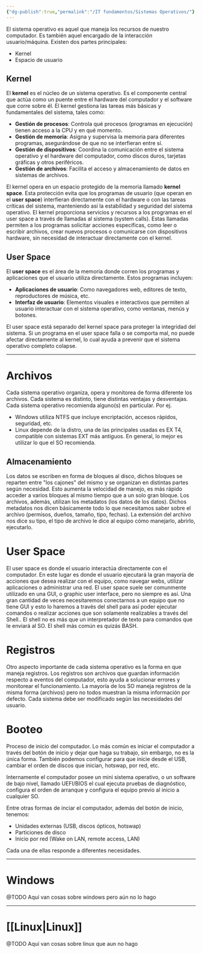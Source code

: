 ```yaml
---
{"dg-publish":true,"permalink":"/IT fundamentos/Sistemas Operativos/"}
---
```


El sistema operativo es aquel que maneja los recursos de nuestro computador. Es también aquel encargado de la interacción usuario/máquina.
Existen dos partes principales:
- Kernel
- Espacio de usuario

## Kernel
El **kernel** es el núcleo de un sistema operativo. Es el componente central que actúa como un puente entre el hardware del computador y el software que corre sobre él. El kernel gestiona las tareas más básicas y fundamentales del sistema, tales como:

- **Gestión de procesos**: Controla qué procesos (programas en ejecución) tienen acceso a la CPU y en qué momento.
- **Gestión de memoria**: Asigna y supervisa la memoria para diferentes programas, asegurándose de que no se interfieran entre sí.
- **Gestión de dispositivos**: Coordina la comunicación entre el sistema operativo y el hardware del computador, como discos duros, tarjetas gráficas y otros periféricos.
- **Gestión de archivos**: Facilita el acceso y almacenamiento de datos en sistemas de archivos.

El kernel opera en un espacio protegido de la memoria llamado **kernel space**. Esta protección evita que los programas de usuario (que operan en el **user space**) interfieran directamente con el hardware o con las tareas críticas del sistema, manteniendo así la estabilidad y seguridad del sistema operativo.
El kernel proporciona servicios y recursos a los programas en el user space a través de llamadas al sistema (system calls). Estas llamadas permiten a los programas solicitar acciones específicas, como leer o escribir archivos, crear nuevos procesos o comunicarse con dispositivos hardware, sin necesidad de interactuar directamente con el kernel.
## User Space
El **user space** es el área de la memoria donde corren los programas y aplicaciones que el usuario utiliza directamente. Estos programas incluyen:

- **Aplicaciones de usuario**: Como navegadores web, editores de texto, reproductores de música, etc.
- **Interfaz de usuario**: Elementos visuales e interactivos que permiten al usuario interactuar con el sistema operativo, como ventanas, menús y botones.

El user space está separado del kernel space para proteger la integridad del sistema. Si un programa en el user space falla o se comporta mal, no puede afectar directamente al kernel, lo cual ayuda a prevenir que el sistema operativo completo colapse.

---

# Archivos
Cada sistema operativo organiza, opera y monitorea de forma diferente los archivos.
Cada sistema es distinto, tiene distintas ventajas y desventajas. Cada sistema operativo recomienda alguno(s) en particular.
Por ej.
- Windows utiliza NTFS que incluye encriptación, accesos rápidos, seguridad, etc.
- Linux depende de la distro, una de las principales usadas es EX T4, compatible con sistemas EXT más antiguos.
En general, lo mejor es utilizar lo que el SO recomienda.

## Almacenamiento
Los datos se escriben en forma de bloques al disco, dichos bloques se reparten entre "los cajones" del mismo y se organizan en distintas partes según necesidad. Esto aumenta la velocidad de manejo, es más rápido acceder a varios bloques al mismo tiempo que a un solo gran bloque.
Los archivos, además, utilizan los metadatos (los datos de los datos). Dichos metadatos nos dicen básicamente todo lo que necesitamos saber sobre el archivo (permisos, dueños, tamaño, tipo, fechas).
La extensión del archivo nos dice su tipo, el tipo de archivo le dice al equipo cómo manejarlo, abrirlo, ejecutarlo.

# User Space
El user space es donde el usuario interactúa directamente con el computador. En este lugar es donde el usuario ejecutará la gran mayoría de acciones que desea realizar con el equipo, como navegar webs, utilizar aplicaciones o administrar una red.
El user space suele ser comunmente utilizado en una GUI, o graphic user interface, pero no siempre es así.
Una gran cantidad de veces necesitaremos conectarnos a un equipo que no tiene GUI y esto lo haremos a través del shell para así poder ejecutar comandos o realizar acciones que son solamente realizables a través del Shell..
El shell no es más que un interpretador de texto para comandos que le enviará al SO. El shell más común es quizás BASH.

# Registros
Otro aspecto importante de cada sistema operativo es la forma en que maneja registros.
Los registros son archivos que guardan información respecto a eventos del computador, esto ayuda a solucionar errores y monitorear el funcionamiento.
La mayoría de los SO maneja registros de la misma forma (archivos) pero no todos muestran la misma información por defecto. Cada sistema debe ser modificado según las necesidades del usuario.

# Booteo
Proceso de inicio del computador.
Lo más común es iniciar el computador a través del botón de inicio y dejar que haga su trabajo, sin embargo, no es la única forma.
También podemos configurar para que inicie desde el USB, cambiar el orden de discos que inician, hotswap, por red, etc.

Internamente el computador posee un mini sistema operativo, o un software de bajo nivel, llamado UEFI/BIOS el cual ejecuta pruebas de diagnóstico, configura el orden de arranque y configura el equipo previo al inicio a cualquier SO.

Entre otras formas de inciar el computador, además del botón de inicio, tenemos:
- Unidades externas (USB, discos ópticos, hotswap)
- Particiones de disco
- Inicio por red (Wake on LAN, remote access, LAN)

Cada una de ellas responde a diferentes necesidades.


---

# Windows

@TODO
Aquí van cosas sobre windows pero aún no lo hago

---

# [[Linux\|Linux]]

@TODO
Aquí van cosas sobre linux que aun no hago